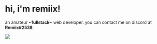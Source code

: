 # hi, i'm remiix!
an amateur **\~fullstack\~** web developer. you can contact me on discord at **Remiix#2538**.

[![](https://img.shields.io/badge/dynamic/json?color=%237289DA&labelColor%237289DA=&label=status&query=message.status&url=https%3A%2F%2Fstatsui.remiixinc.repl.co%2F693287782851936258&style=flat)]()
